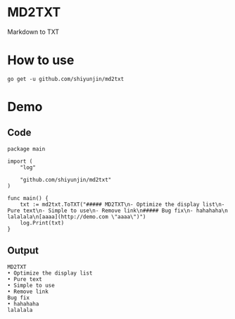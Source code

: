 # MD2TXT
Markdown to TXT

# How to use

```
go get -u github.com/shiyunjin/md2txt
```

# Demo
## Code
``` golang
package main

import (
	"log"

	"github.com/shiyunjin/md2txt"
)

func main() {
	txt := md2txt.ToTXT("##### MD2TXT\n- Optimize the display list\n- Pure text\n- Simple to use\n- Remove link\n##### Bug fix\n- hahahaha\n lalalala\n[aaaa](http://demo.com \"aaaa\")")
	log.Print(txt)
}
```
## Output
```
MD2TXT
• Optimize the display list
• Pure text
• Simple to use
• Remove link
Bug fix
• hahahaha
lalalala
```
